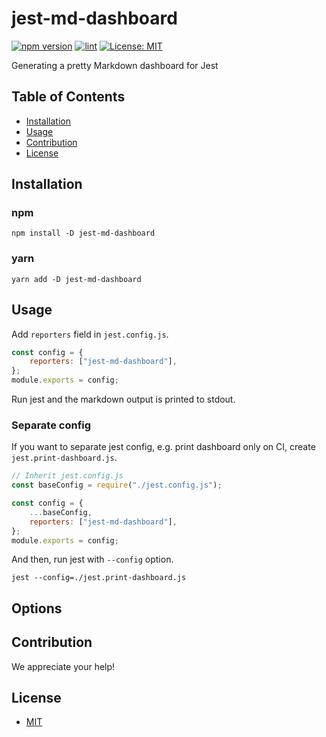# jest-md-dashboard

[![npm version](https://badge.fury.io/js/jest-md-dashboard.svg)](https://badge.fury.io/js/jest-md-dashboard)
[![lint](https://github.com/mshrtsr/jest-md-dashboard/actions/workflows/lint.yml/badge.svg)](https://github.com/mshrtsr/jest-md-dashboard/actions/workflows/lint.yml)
[![License: MIT](https://img.shields.io/badge/License-MIT-yellow.svg)](LICENSE)

Generating a pretty Markdown dashboard for Jest

## Table of Contents

- [Installation](#Installation)
- [Usage](#Usage)
- [Contribution](#Contribution)
- [License](#License)

## Installation

### npm

```shell
npm install -D jest-md-dashboard
```

### yarn

```shell
yarn add -D jest-md-dashboard
```

## Usage

Add `reporters` field in `jest.config.js`.

```js
const config = {
    reporters: ["jest-md-dashboard"],
};
module.exports = config;
```

Run jest and the markdown output is printed to stdout.

### Separate config

If you want to separate jest config, e.g. print dashboard only on CI,
create `jest.print-dashboard.js`.

```js
// Inherit jest.config.js
const baseConfig = require("./jest.config.js");

const config = {
    ...baseConfig,
    reporters: ["jest-md-dashboard"],
};
module.exports = config;
```

And then, run jest with `--config` option.
```shell
jest --config=./jest.print-dashboard.js
```

## Options



## Contribution

We appreciate your help!

## License

- [MIT](LICENSE)
